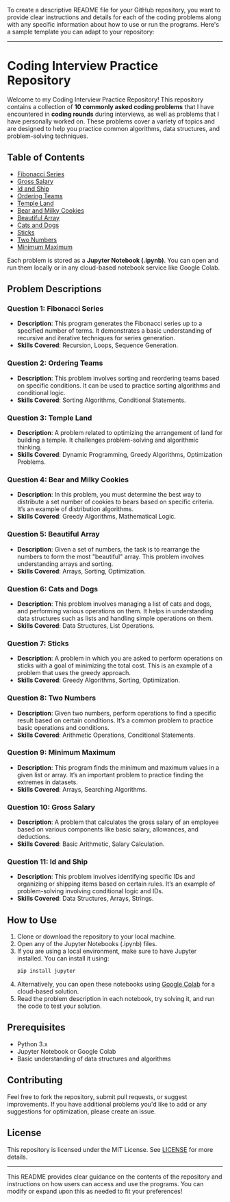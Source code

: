 To create a descriptive README file for your GitHub repository, you want to provide clear instructions and details for each of the coding problems along with any specific information about how to use or run the programs. Here's a sample template you can adapt to your repository:

---

# Coding Interview Practice Repository

Welcome to my Coding Interview Practice Repository! This repository contains a collection of **10 commonly asked coding problems** that I have encountered in **coding rounds** during interviews, as well as problems that I have personally worked on. These problems cover a variety of topics and are designed to help you practice common algorithms, data structures, and problem-solving techniques.

## Table of Contents

- [Fibonacci Series](#question-1-fibonacci-series)
- [Gross Salary](#question-10-gross-salary)
- [Id and Ship](#question-11-id-and-ship)
- [Ordering Teams](#question-2-ordering-teams)
- [Temple Land](#question-3-temple-land)
- [Bear and Milky Cookies](#question-4-bear-and-milky-cookies)
- [Beautiful Array](#question-5-beautiful-array)
- [Cats and Dogs](#question-6-cats-and-dogs)
- [Sticks](#question-7-sticks)
- [Two Numbers](#question-8-two-numbers)
- [Minimum Maximum](#question-9-minimum-maximum)

Each problem is stored as a **Jupyter Notebook (.ipynb)**. You can open and run them locally or in any cloud-based notebook service like Google Colab.

## Problem Descriptions

### **Question 1: Fibonacci Series**
- **Description**: This program generates the Fibonacci series up to a specified number of terms. It demonstrates a basic understanding of recursive and iterative techniques for series generation.
- **Skills Covered**: Recursion, Loops, Sequence Generation.

### **Question 2: Ordering Teams**
- **Description**: This problem involves sorting and reordering teams based on specific conditions. It can be used to practice sorting algorithms and conditional logic.
- **Skills Covered**: Sorting Algorithms, Conditional Statements.

### **Question 3: Temple Land**
- **Description**: A problem related to optimizing the arrangement of land for building a temple. It challenges problem-solving and algorithmic thinking.
- **Skills Covered**: Dynamic Programming, Greedy Algorithms, Optimization Problems.

### **Question 4: Bear and Milky Cookies**
- **Description**: In this problem, you must determine the best way to distribute a set number of cookies to bears based on specific criteria. It’s an example of distribution algorithms.
- **Skills Covered**: Greedy Algorithms, Mathematical Logic.

### **Question 5: Beautiful Array**
- **Description**: Given a set of numbers, the task is to rearrange the numbers to form the most "beautiful" array. This problem involves understanding arrays and sorting.
- **Skills Covered**: Arrays, Sorting, Optimization.

### **Question 6: Cats and Dogs**
- **Description**: This problem involves managing a list of cats and dogs, and performing various operations on them. It helps in understanding data structures such as lists and handling simple operations on them.
- **Skills Covered**: Data Structures, List Operations.

### **Question 7: Sticks**
- **Description**: A problem in which you are asked to perform operations on sticks with a goal of minimizing the total cost. This is an example of a problem that uses the greedy approach.
- **Skills Covered**: Greedy Algorithms, Sorting, Optimization.

### **Question 8: Two Numbers**
- **Description**: Given two numbers, perform operations to find a specific result based on certain conditions. It’s a common problem to practice basic operations and conditions.
- **Skills Covered**: Arithmetic Operations, Conditional Statements.

### **Question 9: Minimum Maximum**
- **Description**: This program finds the minimum and maximum values in a given list or array. It’s an important problem to practice finding the extremes in datasets.
- **Skills Covered**: Arrays, Searching Algorithms.

### **Question 10: Gross Salary**
- **Description**: A problem that calculates the gross salary of an employee based on various components like basic salary, allowances, and deductions.
- **Skills Covered**: Basic Arithmetic, Salary Calculation.

### **Question 11: Id and Ship**
- **Description**: This problem involves identifying specific IDs and organizing or shipping items based on certain rules. It’s an example of problem-solving involving conditional logic and IDs.
- **Skills Covered**: Data Structures, Arrays, Strings.

## How to Use

1. Clone or download the repository to your local machine.
2. Open any of the Jupyter Notebooks (.ipynb) files.
3. If you are using a local environment, make sure to have Jupyter installed. You can install it using:
   ```bash
   pip install jupyter
   ```
4. Alternatively, you can open these notebooks using [Google Colab](https://colab.research.google.com/) for a cloud-based solution.
5. Read the problem description in each notebook, try solving it, and run the code to test your solution.

## Prerequisites

- Python 3.x
- Jupyter Notebook or Google Colab
- Basic understanding of data structures and algorithms

## Contributing

Feel free to fork the repository, submit pull requests, or suggest improvements. If you have additional problems you'd like to add or any suggestions for optimization, please create an issue.

## License

This repository is licensed under the MIT License. See [LICENSE](LICENSE) for more details.

---

This README provides clear guidance on the contents of the repository and instructions on how users can access and use the programs. You can modify or expand upon this as needed to fit your preferences!
